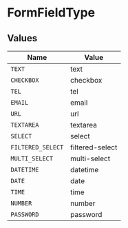 # FormFieldType


## Values

| Name              | Value             |
| ----------------- | ----------------- |
| `TEXT`            | text              |
| `CHECKBOX`        | checkbox          |
| `TEL`             | tel               |
| `EMAIL`           | email             |
| `URL`             | url               |
| `TEXTAREA`        | textarea          |
| `SELECT`          | select            |
| `FILTERED_SELECT` | filtered-select   |
| `MULTI_SELECT`    | multi-select      |
| `DATETIME`        | datetime          |
| `DATE`            | date              |
| `TIME`            | time              |
| `NUMBER`          | number            |
| `PASSWORD`        | password          |